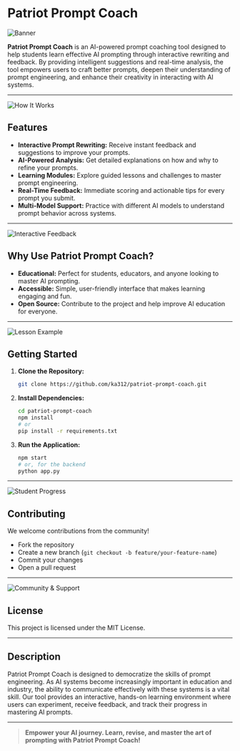 # Patriot Prompt Coach

![Banner](images/1.png)

**Patriot Prompt Coach** is an AI-powered prompt coaching tool designed to help students learn effective AI prompting through interactive rewriting and feedback. By providing intelligent suggestions and real-time analysis, the tool empowers users to craft better prompts, deepen their understanding of prompt engineering, and enhance their creativity in interacting with AI systems.

---

![How It Works](images/2.png)

## Features

- **Interactive Prompt Rewriting:** Receive instant feedback and suggestions to improve your prompts.
- **AI-Powered Analysis:** Get detailed explanations on how and why to refine your prompts.
- **Learning Modules:** Explore guided lessons and challenges to master prompt engineering.
- **Real-Time Feedback:** Immediate scoring and actionable tips for every prompt you submit.
- **Multi-Model Support:** Practice with different AI models to understand prompt behavior across systems.

---

![Interactive Feedback](images/3.png)

## Why Use Patriot Prompt Coach?

- **Educational:** Perfect for students, educators, and anyone looking to master AI prompting.
- **Accessible:** Simple, user-friendly interface that makes learning engaging and fun.
- **Open Source:** Contribute to the project and help improve AI education for everyone.

---

![Lesson Example](images/4.png)

## Getting Started

1. **Clone the Repository:**
   ```bash
   git clone https://github.com/ka312/patriot-prompt-coach.git
   ```
2. **Install Dependencies:**
   ```bash
   cd patriot-prompt-coach
   npm install
   # or
   pip install -r requirements.txt
   ```
3. **Run the Application:**
   ```bash
   npm start
   # or, for the backend
   python app.py
   ```

---

![Student Progress](images/5.png)

## Contributing

We welcome contributions from the community!

- Fork the repository
- Create a new branch (`git checkout -b feature/your-feature-name`)
- Commit your changes
- Open a pull request

---

![Community & Support](images/6.png)

## License

This project is licensed under the MIT License.

---

## Description

Patriot Prompt Coach is designed to democratize the skills of prompt engineering. As AI systems become increasingly important in education and industry, the ability to communicate effectively with these systems is a vital skill. Our tool provides an interactive, hands-on learning environment where users can experiment, receive feedback, and track their progress in mastering AI prompts.

---

> **Empower your AI journey. Learn, revise, and master the art of prompting with Patriot Prompt Coach!**
